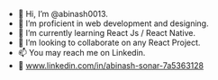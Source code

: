- 👋 Hi, I’m @abinash0013.
- 👀 I’m proficient in web development and designing.
- 🌱 I’m currently learning React Js / React Native.
- 💞️ I’m looking to collaborate on any React Project.
- 📫 You may reach me on Linkedin.
- 🔗 www.linkedin.com/in/abinash-sonar-7a5363128


<!---
abinash0013/abinash0013 is a ✨ special ✨ repository because its `README.md` (this file) appears on your GitHub profile.
You can click the Preview link to take a look at your changes.
--->
